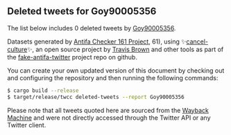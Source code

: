 ## Deleted tweets for Goy90005356

The list below includes 0 deleted tweets by
[Goy90005356](https://twitter.com/Goy90005356).



Datasets generated by [Antifa Checker 161 Project](https://twitter.com/antifacheck161), 61), using ✨[cancel-culture](https://github.com/travisbrown/cancel-culture)✨, an open source project by 
[Travis Brown](https://twitter.com/travisbrown) and other tools as part of the 
[fake-antifa-twitter](https://github.com/antifacheck161/fake-antifa-twitter) project repo on github.

You can create your own updated version of this document by checking out and configuring the
repository and then running the following commands:

```bash
$ cargo build --release
$ target/release/twcc deleted-tweets --report Goy90005356
```

Please note that all tweets quoted here are sourced from the
[Wayback Machine](https://web.archive.org) and were not directly accessed through the Twitter API or
any Twitter client.

